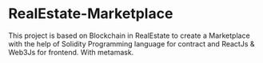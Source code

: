 # RealEstate-Marketplace
This project is based on Blockchain in RealEstate  to create a Marketplace  with the help of Solidity Programming language for contract and ReactJs &amp; Web3Js for frontend. With metamask.
